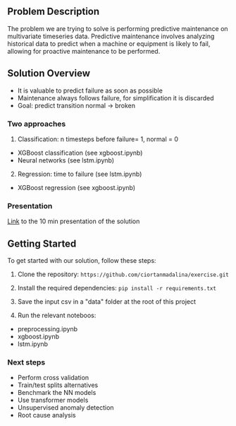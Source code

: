 ## Problem Description

The problem we are trying to solve is performing predictive maintenance on multivariate timeseries data. 
Predictive maintenance involves analyzing historical data to predict when a machine or equipment is likely to fail, allowing for proactive maintenance to be performed.

## Solution Overview
- It is valuable to predict failure as soon as possible
- Maintenance always follows failure, for simplification it is discarded 
- Goal: predict transition normal -> broken

### Two approaches 
1. Classification: n timesteps before failure= 1, normal = 0 
- XGBoost classification (see xgboost.ipynb)
- Neural networks (see lstm.ipynb)

2. Regression: time to failure (see lstm.ipynb)
- XGBoost regression (see xgboost.ipynb)

### Presentation
[Link](https://docs.google.com/presentation/d/1STqvaCWSlB4ZJVTp_rtDA35BcFQ_CCIimBSOsQoPPGU/edit#slide=id.g2d13b986bb9_0_6) to the 10 min presentation of the solution



## Getting Started

To get started with our solution, follow these steps:

1. Clone the repository: `https://github.com/ciortanmadalina/exercise.git`

2. Install the required dependencies: `pip install -r requirements.txt`

3. Save the input csv in a "data" folder at the root of this project

4. Run the relevant noteboos: 
 - preprocessing.ipynb
 - xgboost.ipynb
 - lstm.ipynb


### Next steps
- Perform cross validation
- Train/test splits alternatives
- Benchmark the NN models
- Use transformer models
- Unsupervised anomaly detection
- Root cause analysis